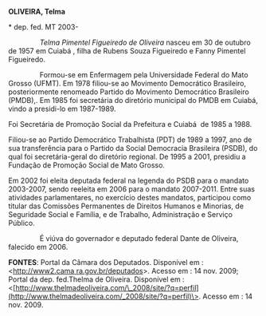 **OLIVEIRA, Telma**

\* dep. fed. MT 2003-

                *Telma Pimentel Figueiredo de Oliveira* nasceu em 30 de
outubro de 1957 em Cuiabá , filha de Rubens Souza Figueiredo e Fanny
Pimentel Figueiredo.

                Formou-se em Enfermagem pela Universidade Federal do
Mato Grosso (UFMT). Em 1978 filiou-se ao Movimento Democrático
Brasileiro, posteriormente renomeado Partido do Movimento Democrático
Brasileiro (PMDB),. Em 1985 foi secretária do diretório municipal do
PMDB em Cuiabá, vindo a presidi-lo em 1987-1989.

Foi Secretária de Promoção Social da Prefeitura e Cuiabá  de 1985 a
1988.

Filiou-se ao Partido Democrático Trabalhista (PDT) de 1989 a 1997, ano
de sua transferência para o Partido da Social Democracia Brasileira
(PSDB), do qual foi secretária-geral do diretório regional. De 1995 a
2001, presidiu a Fundação de Promoção Social de Mato Grosso.

Em 2002 foi eleita deputada federal na legenda do PSDB para o mandato
2003-2007, sendo reeleita em 2006 para o mandato 2007-2011. Entre suas
atividades parlamentares, no exercício destes mandatos, participou como
titular das Comissões Permanentes de Direitos Humanos e Minorias, de
Seguridade Social e Família, e de Trabalho, Administração e Serviço
Público.

                É viúva do governador e deputado federal Dante de
Oliveira, falecido em 2006.

**FONTES**: Portal da Câmara dos Deputados. Disponível em :
\<[http://www2.cama
ra.gov.br/deputados](http://www2.cama%20ra.gov.br/deputados)\>. Acesso
em : 14 nov. 2009; Portal da dep. fed.Thelma de Oliveira. Disponível em
:
\<[http://www.thelmadeoliveira.com/\_2008/site/?q=perfil](http://www.thelmadeoliveira.com/_2008/site/?q=perfil)\>.
Acesso em : 14 nov. 2009.
